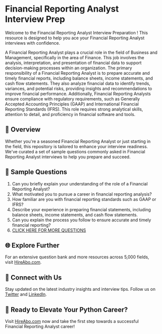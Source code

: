# Financial Reporting Analyst Interview Prep

Welcome to the Financial Reporting Analyst Interview Preparation ! This resource is designed to help you ace your Financial Reporting Analyst interviews with confidence.

A Financial Reporting Analyst plays a crucial role in the field of Business and Management, specifically in the area of Finance. This job involves the analysis, interpretation, and presentation of financial data to support decision-making processes within an organization. The primary responsibility of a Financial Reporting Analyst is to prepare accurate and timely financial reports, including balance sheets, income statements, and cash flow statements. They also analyze financial data to identify trends, variances, and potential risks, providing insights and recommendations to improve financial performance. Additionally, Financial Reporting Analysts ensure compliance with regulatory requirements, such as Generally Accepted Accounting Principles (GAAP) and International Financial Reporting Standards (IFRS). This role requires strong analytical skills, attention to detail, and proficiency in financial software and tools.

## 🚀 Overview

Whether you're a seasoned Financial Reporting Analyst or just starting in the field, this repository is tailored to enhance your interview readiness. We've curated a set of sample questions commonly asked in Financial Reporting Analyst interviews to help you prepare and succeed.

## 📝 Sample Questions

1. Can you briefly explain your understanding of the role of a Financial Reporting Analyst?
2. What motivated you to pursue a career in financial reporting analysis?
3. How familiar are you with financial reporting standards such as GAAP or IFRS?
4. Describe your experience in preparing financial statements, including balance sheets, income statements, and cash flow statements.
5. Can you explain the process you follow to ensure accurate and timely financial reporting?
6. [CLICK HERE FOR MORE QUESTIONS](https://hireabo.com/job/1_2_30/Financial%20Reporting%20Analyst)

## 🌐 Explore Further

For an extensive question bank and more resources across 5,000 fields, visit [HireAbo.com](https://www.hireabo.com).

## 📱 Connect with Us

Stay updated on the latest industry insights and interview tips. Follow us on [Twitter](https://twitter.com/hireabo) and [LinkedIn](https://www.linkedin.com/in/hire-abo-3609972a8/).

## 🚀 Ready to Elevate Your Python Career?

Visit [HireAbo.com](https://www.hireabo.com) now and take the first step towards a successful Financial Reporting Analyst career!